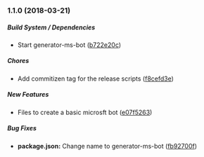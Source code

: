 ### 1.1.0 (2018-03-21)

##### Build System / Dependencies

*  Start generator-ms-bot ([b722e20c](git@raspberrypi:Fran/generator-paco.git/commit/b722e20c1f6db458b11375bc2fca37258950930c))

##### Chores

*  Add commitizen tag for the release scripts ([f8cefd3e](git@raspberrypi:Fran/generator-paco.git/commit/f8cefd3eaa1e693e256afa144a50ae93135d5c4b))

##### New Features

*  Files to create a basic microsft bot ([e07f5263](git@raspberrypi:Fran/generator-paco.git/commit/e07f52638239e7dcd27bbf3da8c5c666146e75a2))

##### Bug Fixes

* **package.json:**  Change name to generator-ms-bot ([fb92700f](git@raspberrypi:Fran/generator-paco.git/commit/fb92700fb6ff26874a9284246a12aab135d06c84))

